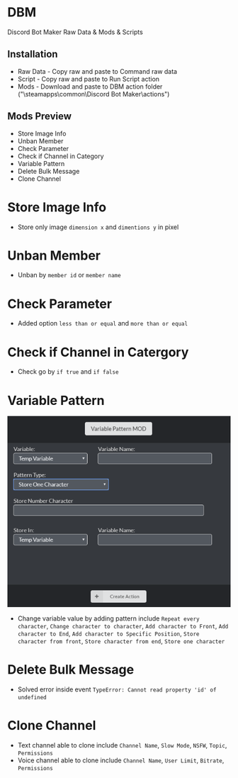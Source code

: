 # DBM
Discord Bot Maker Raw Data & Mods & Scripts

## Installation
- Raw Data - Copy raw and paste to Command raw data
- Script - Copy raw and paste to Run Script action
- Mods - Download and paste to DBM action folder ("\steamapps\common\Discord Bot Maker\actions")

## Mods Preview
- Store Image Info
- Unban Member
- Check Parameter
- Check if Channel in Category
- Variable Pattern
- Delete Bulk Message
- Clone Channel

# Store Image Info
- Store only image `dimension x` and `dimentions y` in pixel

# Unban Member
- Unban by `member id` or `member name`

# Check Parameter
- Added option `less than or equal` and `more than or equal`

# Check if Channel in Catergory
- Check go by `if true` and `if false`

# Variable Pattern
![Varaible Pattern](src/variable_pattern.png)
- Change variable value by adding pattern include `Repeat every character`, `Change character to character`, `Add character to Front`, `Add character to End`, `Add character to Specific Position`, `Store character from front`, `Store character from end`, `Store one character`

# Delete Bulk Message
- Solved error inside event `TypeError: Cannot read property 'id' of undefined`

# Clone Channel
- Text channel able to clone include `Channel Name`, `Slow Mode`, `NSFW`, `Topic`, `Permissions`
- Voice channel able to clone include `Channel Name`, `User Limit`, `Bitrate`, `Permissions`
